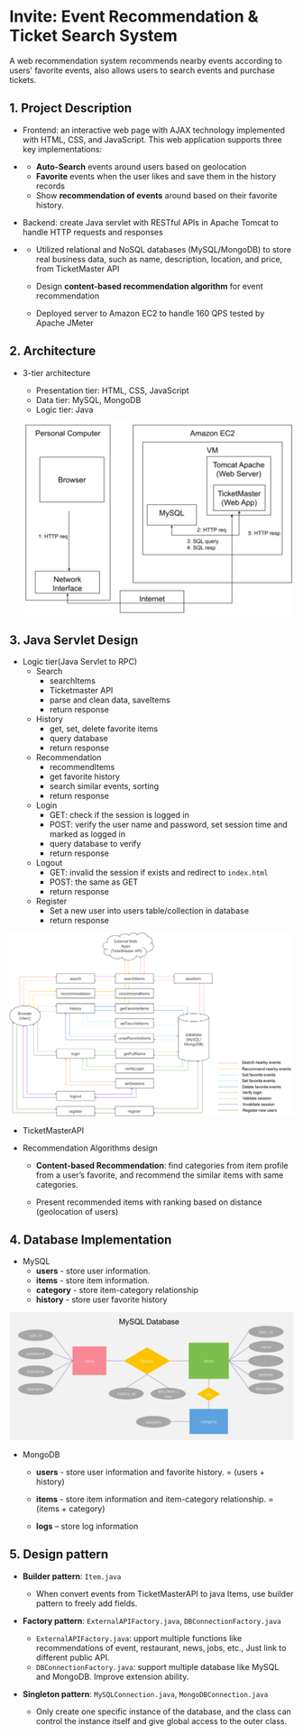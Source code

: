 # Invite: Event Recommendation & Ticket Search System
A web recommendation system recommends nearby events according to users' favorite events, also allows users to search events and purchase tickets.




## 1. Project Description 
- Frontend: an interactive web page with AJAX technology implemented with HTML, CSS, and JavaScript. This web application supports three key implementations:

- - **Auto-Search** events around users based on geolocation
   - **Favorite** events when the user likes and save them in the history records
   - Show **recommendation of events** around based on their favorite history.

- Backend: create Java servlet with RESTful APIs in Apache Tomcat to handle HTTP requests and responses

- - Utilized relational and NoSQL databases (MySQL/MongoDB) to store real business data, such as name, description, location, and price, from TicketMaster API

   - Design **content-based recommendation algorithm** for event recommendation

   - Deployed server to Amazon EC2 to handle 160 QPS tested by Apache JMeter 

     

## 2. Architecture
- 3-tier architecture
   
   * Presentation tier: HTML, CSS, JavaScript
   * Data tier: MySQL, MongoDB
   * Logic tier: Java
   
   ![Architect](imgs/architect.png)

## 3. Java Servlet Design
- Logic tier(Java Servlet to RPC)
   * Search
      * searchItems
      * Ticketmaster API
      * parse and clean data, saveItems
      * return response
   * History
      * get, set, delete favorite items
      * query database
      * return response
   * Recommendation
      * recommendItems
      * get favorite history
      * search similar events, sorting
      * return response
   * Login
      * GET: check if the session is logged in
      * POST: verify the user name and password, set session time and marked as logged in
      * query database to verify
      * return response
   * Logout
      * GET: invalid the session if exists and redirect to `index.html`
      * POST: the same as GET
      * return response
   * Register
      * Set a new user into users table/collection in database
      * return response

![APIs design](imgs/APIs.png)



- TicketMasterAPI
  

- Recommendation Algorithms design
   * **Content-based Recommendation**: find categories from item profile from a user’s favorite, and recommend the similar items with same categories.

   * Present recommended items with ranking based on distance (geolocation of users)

     

## 4. Database Implementation
- MySQL
   * **users** - store user information.
   * **items** - store item information.
   * **category** - store item-category relationship
   * **history** - store user favorite history

![mysql](imgs/mysql.png)



- MongoDB
   * **users** - store user information and favorite history. = (users + history)
   
   * **items** - store item information and item-category relationship. = (items + category)
   
   * **logs** – store log information
   
     

## 5. Design pattern
   * **Builder pattern**: `Item.java`
      
        * When convert events from TicketMasterAPI to java Items, use builder pattern to freely add fields.
   * **Factory pattern**: `ExternalAPIFactory.java`, `DBConnectionFactory.java`
      
      * `ExternalAPIFactory.java`: upport multiple functions like recommendations of event, restaurant, news, jobs, etc., Just link to different public API. 
      * `DBConnectionFactory.java`: support multiple database like MySQL and MongoDB. Improve extension ability.
      
   * **Singleton pattern**: `MySQLConnection.java`, `MongoDBConnection.java`
      
      * Only create one specific instance of the database, and the class can control the instance itself and give global access to the outer class.
